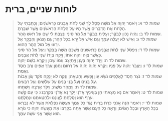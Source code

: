 # לוחות שניים, ברית

> שמות לד א: וַיֹּאמֶר יְהוָה אֶל מֹשֶׁה פְּסָל לְךָ שְׁנֵי לֻחֹת אֲבָנִים כָּרִאשֹׁנִים; וְכָתַבְתִּי עַל הַלֻּחֹת אֶת הַדְּבָרִים אֲשֶׁר הָיוּ עַל הַלֻּחֹת הָרִאשֹׁנִים אֲשֶׁר שִׁבַּרְתָּ.  
> שמות לד ב: וֶהְיֵה נָכוֹן לַבֹּקֶר; וְעָלִיתָ בַבֹּקֶר אֶל הַר סִינַי וְנִצַּבְתָּ לִי שָׁם עַל רֹאשׁ הָהָר.  
> שמות לד ג: וְאִישׁ לֹא יַעֲלֶה עִמָּךְ וְגַם אִישׁ אַל יֵרָא בְּכָל הָהָר; גַּם הַצֹּאן וְהַבָּקָר אַל יִרְעוּ אֶל מוּל הָהָר הַהוּא.  
> שמות לד ד: וַיִּפְסֹל שְׁנֵי לֻחֹת אֲבָנִים כָּרִאשֹׁנִים וַיַּשְׁכֵּם מֹשֶׁה בַבֹּקֶר וַיַּעַל אֶל הַר סִינַי כַּאֲשֶׁר צִוָּה יְהוָה אֹתוֹ; וַיִּקַּח בְּיָדוֹ שְׁנֵי לֻחֹת אֲבָנִים.  
> שמות לד ה: וַיֵּרֶד יְהוָה בֶּעָנָן וַיִּתְיַצֵּב עִמּוֹ שָׁם; וַיִּקְרָא בְשֵׁם יְהוָה.  
> שמות לד ו: וַיַּעֲבֹר יְהוָה עַל פָּנָיו וַיִּקְרָא יְהוָה יְהוָה אֵל רַחוּם וְחַנּוּן אֶרֶךְ אַפַּיִם וְרַב חֶסֶד וֶאֱמֶת.  
> שמות לד ז: נֹצֵר חֶסֶד לָאֲלָפִים נֹשֵׂא עָוֹן וָפֶשַׁע וְחַטָּאָה; וְנַקֵּה לֹא יְנַקֶּה פֹּקֵד עֲוֹן אָבוֹת עַל בָּנִים וְעַל בְּנֵי בָנִים עַל שִׁלֵּשִׁים וְעַל רִבֵּעִים.  
> שמות לד ח: וַיְמַהֵר מֹשֶׁה; וַיִּקֹּד אַרְצָה וַיִּשְׁתָּחוּ.  
> שמות לד ט: וַיֹּאמֶר אִם נָא מָצָאתִי חֵן בְּעֵינֶיךָ אֲדֹנָי יֵלֶךְ נָא אֲדֹנָי בְּקִרְבֵּנוּ:  כִּי עַם קְשֵׁה עֹרֶף הוּא וְסָלַחְתָּ לַעֲוֹנֵנוּ וּלְחַטָּאתֵנוּ וּנְחַלְתָּנוּ.  
> שמות לד י: וַיֹּאמֶר הִנֵּה אָנֹכִי כֹּרֵת בְּרִית נֶגֶד כָּל עַמְּךָ אֶעֱשֶׂה נִפְלָאֹת אֲשֶׁר לֹא נִבְרְאוּ בְכָל הָאָרֶץ וּבְכָל הַגּוֹיִם; וְרָאָה כָל הָעָם אֲשֶׁר אַתָּה בְקִרְבּוֹ אֶת מַעֲשֵׂה יְהוָה כִּי נוֹרָא הוּא אֲשֶׁר אֲנִי עֹשֶׂה עִמָּךְ.   
 


